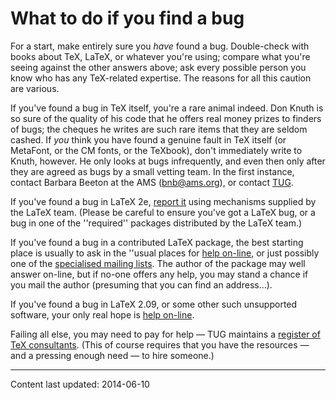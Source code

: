 # What to do if you find a bug

For a start, make entirely sure you _have_ found a bug.
Double-check with books about TeX, LaTeX, or whatever you're using;
compare what you're seeing against the other answers above; ask every
possible person you know who has any TeX-related expertise.
The reasons for all this caution are various.

If you've found a bug in TeX itself, you're a rare animal indeed.
Don Knuth is so sure of the quality of his code that he offers real
money prizes to finders of bugs; the cheques he writes are
such rare items that they are seldom cashed. If _you_
think you have found a genuine fault in TeX itself (or MetaFont, or the
CM fonts, or the TeXbook), don't immediately write to Knuth,
however. He only looks at bugs infrequently, and even then
only after they are agreed as bugs by a small vetting team. In the
first instance, contact Barbara Beeton at the AMS
(<a href="mailto:bnb@ams.org">bnb@ams.org</a>), or contact
[TUG](./FAQ-TUG*.html).

If you've found a bug in LaTeX 2e, [report it](./FAQ-latexbug.html)
using mechanisms supplied by the LaTeX team.  (Please be
careful to ensure you've got a LaTeX bug, or a bug in one of the
''required''  packages distributed by the LaTeX team.)

If you've found a bug in a contributed LaTeX package, the best
starting place is usually to ask in the ''usual places for 
[help on-line](./FAQ-gethelp.html), or just possibly one of the 
[specialised mailing lists](./FAQ-maillists*.html).
The author of the package may well answer on-line, but if no-one
offers any help, you may stand a chance if you mail the author
(presuming that you can find an address&hellip;).

If you've found a bug in LaTeX 2.09, or some other such unsupported
software, your only real hope is [help on-line](./FAQ-gethelp.html).

Failing all else, you may need to pay for
help&nbsp;&mdash; TUG maintains a 
[register of TeX consultants](http://www.tug.org/consultants.html).
(This of course requires that you have the resources&nbsp;&mdash; and a
pressing  enough need&nbsp;&mdash; to hire someone.)


----

Content last updated: 2014-06-10
